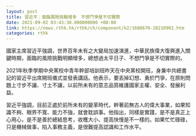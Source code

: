 ```yaml
---
layout: post
title: 習近平：面臨風險挑戰增多　不想鬥爭是不切實際
date: 2021-09-02 03:43:38.000000000 +08:00
link: https://news.rthk.hk/rthk/ch/component/k2/1608670-20210902.htm
categories: rthk
---
```


國家主席習近平強調，世界百年未有之大變局加速演進，中華民族偉大復興進入關鍵時期，面臨的風險挑戰明顯增多，總想過太平日子、不想鬥爭是不切實際的。

2021年秋季學期中央黨校中青年幹部培訓班昨天在中央黨校開班，身兼中共總書記的習近平出席開班儀式並發表講話。他表示，要丟掉幻想、勇於鬥爭，在原則問題上寸步不讓、寸土不讓，以前所未有的意志品質維護國家主權、安全、發展利益。

習近平強調，目前正處於前所未有的變革時代，幹著前無古人的偉大事業，如果知識不夠、眼界不寬、能力不強，就會耽誤事。他指出，同樣是實踐，是不是真正上心用心，是不是善於總結思考，收穫大小、提高快慢是不一樣的。如果忙忙碌碌，只是機械做事，陷入事務主義，是很難提高認識和工作水平。
